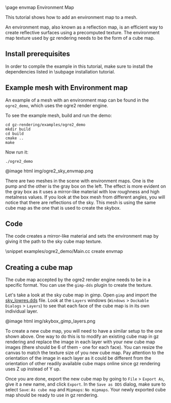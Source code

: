 \page envmap Environment Map

This tutorial shows how to add an environment map to a mesh.

An environment map, also known as a reflection map, is an efficient way to
create reflective surfaces using a precomputed texture. The environment
map texture used by gz rendering needs to be the form of a cube map.

## Install prerequisites

In order to compile the example in this tutorial, make sure to install the
dependencies listed in \subpage installation tutorial.

## Example mesh with Environment map

An example of a mesh with an environment map can be found in the `ogre2_demo`,
which uses the ogre2 render engine.

To see the example mesh, build and run the demo:

```{.sh}
cd gz-rendering/examples/ogre2_demo
mkdir build
cd build
cmake ..
make
```

Now run it:

```{.sh}
./ogre2_demo
```

@image html img/ogre2_sky_envmap.png

There are two meshes in the scene with environment maps. One is the pump and the
other is the gray box on the left. The effect is more evident on the gray box
as it uses a mirror-like material with low roughness and high metalness values.
If you look at the box mesh from different angles, you will notice that there
are reflections of the sky. This mesh is using the same cube map as the one
that is used to create the skybox.

## Code

The code creates a mirror-like material and sets the environment map by giving
it the path to the sky cube map texture.

\snippet examples/ogre2_demo/Main.cc create envmap

## Creating a cube map

The cube map accepted by the ogre2 render engine needs to be in a specific
format. You can use the `gimp-dds` plugin to create the texture.

Let's take a look at the sky cube map in gimp. Open `gimp` and import the
[sky_lowres.dds](https://github.com/gazebosim/gz-rendering/blob/main/examples/ogre2_demo/media/skybox_lowres.dds?raw=true)
file. Look at the `Layers` windows (`Windows` > `Dockable Dialogs` > `Layers`)
to see that each face of the cube map is in its own individual layer.

@image html img/skybox_gimp_layers.png

To create a new cube map, you will need to have a similar setup to the one
shown above. One way to do this is to modify an existing cube map in
gz rendering and replace the image in each layer with your new cube map
images (there should be 6 of them - one for each face). You can resize the
canvas to match the texture size of you new cube map. Pay attention
to the orientation of the image in each layer as it could be different from
the orientation of other readily available cube maps online since gz
rendering uses Z up instead of Y up.

Once you are done, export the new cube map by going to `File` > `Export As`,
give it a new name, and click `Export`. In the `Save as DDS` dialog, make sure
to select `Save`: `As cube map` and `Mipmaps`: `No mipmaps`. Your newly
exported cube map should be ready to use in gz rendering.
